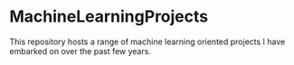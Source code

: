 # MachineLearningProjects
This repository hosts a range of machine learning oriented projects I have embarked on over the past few years.
